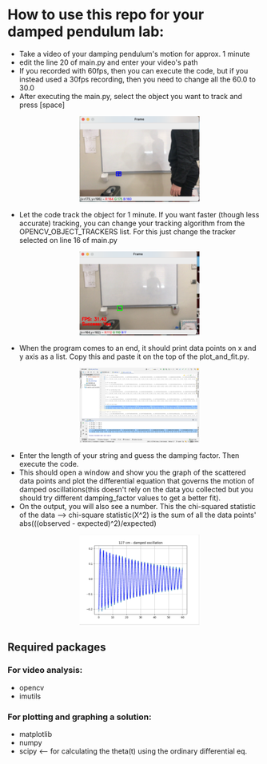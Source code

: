 # How to use this repo for your damped pendulum lab:

- Take a video of your damping pendulum's motion for approx. 1 minute
- edit the line 20 of main.py and enter your video's path
- If you recorded with 60fps, then you can execute the code, but if you instead used a 30fps recording, then you need to change all the 60.0 to 30.0
- After executing the main.py, select the object you want to track and press [space]
  <p align="center">
  <img src="https://github.com/GodOfKebab/PH1140_lab3/blob/master/photos/select_and_track.png" width=50% />
  </p>
- Let the code track the object for 1 minute. If you want faster (though less accurate) tracking, you can change your tracking algorithm from the OPENCV_OBJECT_TRACKERS list. For this just change the tracker selected on line 16 of main.py
  <p align="center">
  <img src="https://github.com/GodOfKebab/PH1140_lab3/blob/master/photos/tracking_screenshot.png" width=50% />
  </p>
- When the program comes to an end, it should print data points on x and y axis as a list. Copy this and paste it on the top of the plot_and_fit.py.
  <p align="center">
  <img src="https://github.com/GodOfKebab/PH1140_lab3/blob/master/photos/copy_paste_the_output.png" width=50% />
  </p>
- Enter the length of your string and guess the damping factor. Then execute the code.
- This should open a window and show you the graph of the scattered data points and plot the differential equation that governs the motion of damped oscillations(this doesn't rely on the data you collected but you should try different damping_factor values to get a better fit). 
- On the output, you will also see a number. This the chi-squared statistic of the data --> chi-square statistic(X^2) is the sum of all the data points' abs(((observed - expected)^2)/expected)
  <p align="center">
  <img src="https://github.com/GodOfKebab/PH1140_lab3/blob/master/photos/dampened_graph.png" width=50% />
  </p>

## Required packages

### For video analysis:
* opencv
* imutils 

### For plotting and graphing a solution:
* matplotlib
* numpy
* scipy <-- for calculating the theta(t) using the ordinary differential eq.